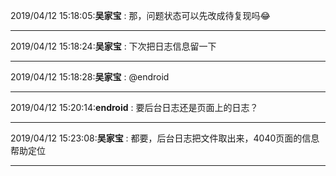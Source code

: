 2019/04/12 15:18:05:**吴家宝** : 那，问题状态可以先改成待复现吗😂
*************************************************************************************
2019/04/12 15:18:24:**吴家宝** : 下次把日志信息留一下
*************************************************************************************
2019/04/12 15:18:28:**吴家宝** : @endroid 
*************************************************************************************
2019/04/12 15:20:14:**endroid** : 要后台日志还是页面上的日志？
*************************************************************************************
2019/04/12 15:23:08:**吴家宝** : 都要，后台日志把文件取出来，4040页面的信息帮助定位
*************************************************************************************

